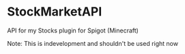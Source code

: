 # StockMarketAPI
API for my Stocks plugin for Spigot (Minecraft)

Note: This is indevelopment and shouldn't be used right now

